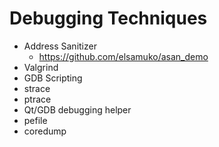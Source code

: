 # Debugging Techniques

* Address Sanitizer
    * https://github.com/elsamuko/asan_demo
* Valgrind
* GDB Scripting
* strace
* ptrace
* Qt/GDB debugging helper
* pefile
* coredump
